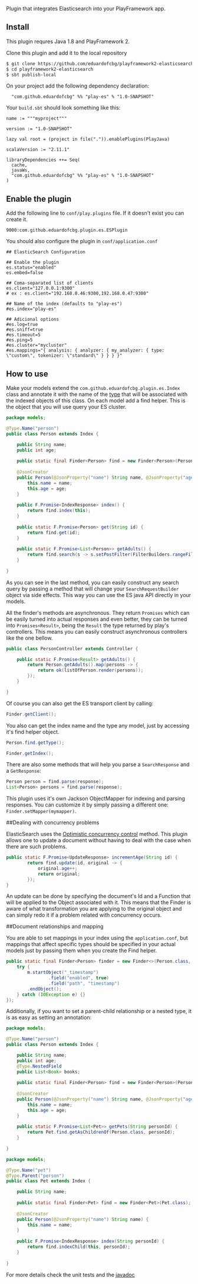 Plugin that integrates Elasticsearch into your PlayFramework app.

## Install

This plugin requres Java 1.8 and PlayFramework 2.

Clone this plugin and add it to the local repository

~~~ sh
$ git clone https://github.com/eduardofcbg/playframework2-elasticsearch.git
$ cd playframework2-elasticsearch
$ sbt publish-local
~~~

On your project add the following dependency declaration:

```
  "com.github.eduardofcbg" %% "play-es" % "1.0-SNAPSHOT"
```

Your `build.sbt` should look something like this:

```
name := """myproject"""

version := "1.0-SNAPSHOT"

lazy val root = (project in file(".")).enablePlugins(PlayJava)

scalaVersion := "2.11.1"

libraryDependencies ++= Seq(
  cache,
  javaWs,
  "com.github.eduardofcbg" %% "play-es" % "1.0-SNAPSHOT"
)
```

## Enable the plugin

Add the following line to `conf/play.plugins` file. If it doesn't exist you can create it.

```
9000:com.github.eduardofcbg.plugin.es.ESPlugin
```

You should also configure the plugin in `conf/application.conf`

```
## ElasticSearch Configuration

## Enable the plugin
es.status="enabled"
es.embed=false

## Coma-separated list of clients
es.client="127.0.0.1:9300"
# ex : es.client="192.168.0.46:9300,192.168.0.47:9300"

## Name of the index (defaults to "play-es")
#es.index="play-es"

## Adicional options
#es.log=true
#es.sniff=true
#es.timeout=5
#es.ping=5
#es.cluster="mycluster"
#es.mappings="{ analysis: { analyzer: { my_analyzer: { type: \"custom\", tokenizer: \"standard\" } } } }"

```

## How to use

Make your models extend the `com.github.eduardofcbg.plugin.es.Index` class and annotate it with the name of the [type](http://www.elastic.co/guide/en/elasticsearch/reference/current/glossary.html) that will be associated with the indexed objects of this class.
On each model add a find helper. This is the object that you will use query your ES cluster.

```java
package models;

@Type.Name("person")
public class Person extends Index {

	public String name;
	public int age;
	
	public static final Finder<Person> find = new Finder<Person>(Person.class);
	
	@JsonCreator
	public Person(@JsonProperty("name") String name, @JsonProperty("age") int age) {
		this.name = name;
		this.age = age;
	}
	
	public F.Promise<IndexResponse> index() {
		return find.index(this);
	}
	
	public static F.Promise<Person> get(String id) {
		return find.get(id);
	}
					
    public static F.Promise<List<Person>> getAdults() {
        return find.search(s -> s.setPostFilter(FilterBuilders.rangeFilter("age").from(18)));
    }
	
}
```
As you can see in the last method, you can easily construct any search query by passing a method that will change your `SearchRequestBuilder` object via side effects. This way you can use the ES java API directly in your models.

All the finder's methods are asynchronous. They return `Promises` which can be easily turned into actual responses and even better, they can be turned into `Promises<Result>`, being the `Result` the type returned by play's controllers. This means you can easily construct asynchronous controllers like the one bellow.

```java
public class PersonController extends Controller {

    public static F.Promise<Result> getAdults() {
        return Person.getAdults().map(persons -> {
            return ok(listOfPerson.render(persons));
        });
    }

}
```

Of course you can also get the ES transport client by calling:

```java
Finder.getClient();
```

You also can get the index name and the type any model, just by accessing it's find helper object. 

```java
Person.find.getType();
```
```java
Finder.getIndex();
```

There are also some methods that will help you parse a `SearchResponse` and a `GetResponse`:

```java
Person person = find.parse(response);
List<Person> persons = find.parse(response);
```

This plugin uses it's own Jackson ObjectMapper for indexing and parsing responses. You can customize it by simply passing a different one: `Finder.setMapper(mymapper)`.

##Dealing with concurrency problems

ElasticSearch uses the [Optimistic concurrency control](https://www.elastic.co/guide/en/elasticsearch/guide/master/optimistic-concurrency-control.html#optimistic-concurrency-control) method. This plugin allows one to update a document without having to deal with the case when there are such problems.

```java
public static F.Promise<UpdateResponse> incrementAge(String id) {
        return find.update(id, original -> {
            original.age++;
            return original;
        });
}
```
An update can be done by specifying the document's Id and a Function that will be applied to the Object associated with it. This means that the Finder is aware of what transformation you are applying to the original object and can simply redo it if a problem related with concurrency occurs.

##Document relationships and mapping

You are able to set mappings in your index using the `application.conf`, but mappings that affect specific types should be specified in your actual models just by passing them when you create the Find helper.

```java
public static final Finder<Person> finder = new Finder<>(Person.class, m -> {
    try {
        m.startObject("_timestamp")
                .field("enabled", true)
                .field("path", "timestamp")
        .endObject();
    } catch (IOException e) {}
});
```

Additionally, if you want to set a parent-child relationship or a nested type, it is as easy as setting an annotation:

```java
package models;

@Type.Name("person")
public class Person extends Index {

	public String name;
	public int age;
	@Type.NestedField
	public List<Book> books;
	
	public static final Finder<Person> find = new Finder<Person>(Person.class);
	
	@JsonCreator
	public Person(@JsonProperty("name") String name, @JsonProperty("age") int age) {
		this.name = name;
		this.age = age;
	}
	
	public static F.Promise<List<Pet>> getPets(String personId) {
	    return Pet.find.getAsChildrenOf(Person.class, personId);
	}
		
}
```

```java
package models;

@Type.Name("pet")
@Type.Parent("person")
public class Pet extends Index {

	public String name;	
	
	public static final Finder<Pet> find = new Finder<Pet>(Pet.class);
	
	@JsonCreator
	public Person(@JsonProperty("name") String name) {
		this.name = name;
	}
	
	public F.Promise<IndexResponse> index(String personId) {
		return find.indexChild(this, personId);
	}
		
}
```

For more details check the unit tests and the [javadoc](http://play-es-doc.s3-website-eu-west-1.amazonaws.com/com/github/eduardofcbg/plugin/es/package-summary.html)

